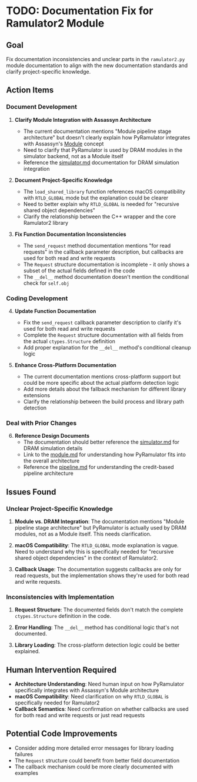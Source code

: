 # TODO: Documentation Fix for Ramulator2 Module

## Goal

Fix documentation inconsistencies and unclear parts in the `ramulator2.py` module documentation to align with the new documentation standards and clarify project-specific knowledge.

## Action Items

### Document Development

1. **Clarify Module Integration with Assassyn Architecture**
   - The current documentation mentions "Module pipeline stage architecture" but doesn't clearly explain how PyRamulator integrates with Assassyn's [Module](../ir/module/module.md) concept
   - Need to clarify that PyRamulator is used by DRAM modules in the simulator backend, not as a Module itself
   - Reference the [simulator.md](../codegen/simulator/simulator.md) documentation for DRAM simulation integration

2. **Document Project-Specific Knowledge**
   - The `load_shared_library` function references macOS compatibility with `RTLD_GLOBAL` mode but the explanation could be clearer
   - Need to better explain why `RTLD_GLOBAL` is needed for "recursive shared object dependencies"
   - Clarify the relationship between the C++ wrapper and the core Ramulator2 library

3. **Fix Function Documentation Inconsistencies**
   - The `send_request` method documentation mentions "for read requests" in the callback parameter description, but callbacks are used for both read and write requests
   - The `Request` structure documentation is incomplete - it only shows a subset of the actual fields defined in the code
   - The `__del__` method documentation doesn't mention the conditional check for `self.obj`

### Coding Development

4. **Update Function Documentation**
   - Fix the `send_request` callback parameter description to clarify it's used for both read and write requests
   - Complete the `Request` structure documentation with all fields from the actual `ctypes.Structure` definition
   - Add proper explanation for the `__del__` method's conditional cleanup logic

5. **Enhance Cross-Platform Documentation**
   - The current documentation mentions cross-platform support but could be more specific about the actual platform detection logic
   - Add more details about the fallback mechanism for different library extensions
   - Clarify the relationship between the build process and library path detection

### Deal with Prior Changes

6. **Reference Design Documents**
   - The documentation should better reference the [simulator.md](../codegen/simulator/simulator.md) for DRAM simulation details
   - Link to the [module.md](../internal/module.md) for understanding how PyRamulator fits into the overall architecture
   - Reference the [pipeline.md](../internal/pipeline.md) for understanding the credit-based pipeline architecture

## Issues Found

### Unclear Project-Specific Knowledge

1. **Module vs. DRAM Integration**: The documentation mentions "Module pipeline stage architecture" but PyRamulator is actually used by DRAM modules, not as a Module itself. This needs clarification.

2. **macOS Compatibility**: The `RTLD_GLOBAL` mode explanation is vague. Need to understand why this is specifically needed for "recursive shared object dependencies" in the context of Ramulator2.

3. **Callback Usage**: The documentation suggests callbacks are only for read requests, but the implementation shows they're used for both read and write requests.

### Inconsistencies with Implementation

1. **Request Structure**: The documented fields don't match the complete `ctypes.Structure` definition in the code.

2. **Error Handling**: The `__del__` method has conditional logic that's not documented.

3. **Library Loading**: The cross-platform detection logic could be better explained.

## Human Intervention Required

- **Architecture Understanding**: Need human input on how PyRamulator specifically integrates with Assassyn's Module architecture
- **macOS Compatibility**: Need clarification on why `RTLD_GLOBAL` is specifically needed for Ramulator2
- **Callback Semantics**: Need confirmation on whether callbacks are used for both read and write requests or just read requests

## Potential Code Improvements

- Consider adding more detailed error messages for library loading failures
- The `Request` structure could benefit from better field documentation
- The callback mechanism could be more clearly documented with examples
